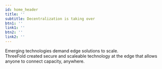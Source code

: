 ```yaml
---
id: home_header
title: ''
subtitle: Decentralization is taking over
btn1: ''
link1: ''
btn2: ''
link2: ''
---
```


Emerging technologies demand edge solutions to scale.
<br />
ThreeFold created secure and scaleable technology at the edge that allows anyone to connect capacity, anywhere.